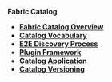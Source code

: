 <strong>Fabric Catalog<strong>
​        

<ul>
	<li><a href="/articles/39_discovery_catalog/01_catalog_overview.md">Fabric Catalog Overview</a></li>
	<web><li><a href="/articles/39_discovery_catalog/02_catalog_vocabulary.md">Catalog Vocabulary</a></li></web>
	<web><li><a href="/articles/39_discovery_catalog/03_discovery_process.md">E2E Discovery Process</a></li></web>
	<web><li><a href="/articles/39_discovery_catalog/04_plugin_framework.md">Plugin Framework</a></li></web>	
	<web><li><a href="/articles/39_discovery_catalog/05_catalog_app.md">Catalog Application</a></li></web>		
	<web><li><a href="/articles/39_discovery_catalog/06_catalog_versioning.md">Catalog Versioning</a></li></web>		
</ul>
